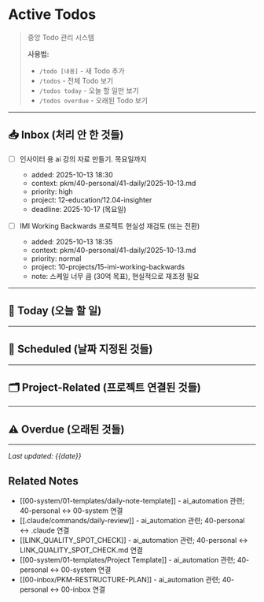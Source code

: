 # Active Todos

> 중앙 Todo 관리 시스템
>
> **사용법:**
> - `/todo [내용]` - 새 Todo 추가
> - `/todos` - 전체 Todo 보기
> - `/todos today` - 오늘 할 일만 보기
> - `/todos overdue` - 오래된 Todo 보기

---

## 📥 Inbox (처리 안 한 것들)

<!-- /todo 커맨드로 추가된 항목들이 여기 들어갑니다 -->

- [ ] 인사이터 용 ai 강의 자료 만들기. 목요일까지
  - added: 2025-10-13 18:30
  - context: pkm/40-personal/41-daily/2025-10-13.md
  - priority: high
  - project: 12-education/12.04-insighter
  - deadline: 2025-10-17 (목요일)

- [ ] IMI Working Backwards 프로젝트 현실성 재검토 (또는 전환)
  - added: 2025-10-13 18:35
  - context: pkm/40-personal/41-daily/2025-10-13.md
  - priority: normal
  - project: 10-projects/15-imi-working-backwards
  - note: 스케일 너무 큼 (30억 목표), 현실적으로 재조정 필요

---

## 🎯 Today (오늘 할 일)

<!-- Daily Review에서 오늘 할 것으로 선택된 항목들 -->

---

## 📅 Scheduled (날짜 지정된 것들)

<!-- 특정 날짜에 해야 하는 항목들 -->

---

## 🗂️ Project-Related (프로젝트 연결된 것들)

<!-- 특정 프로젝트와 연결된 Todo들 -->

---

## ⚠️ Overdue (오래된 것들)

<!-- 1주일 이상 처리 안 된 항목들 (자동 감지) -->

---

*Last updated: {{date}}*

## Related Notes

- [[00-system/01-templates/daily-note-template]] - ai_automation 관련; 40-personal ↔ 00-system 연결
- [[.claude/commands/daily-review]] - ai_automation 관련; 40-personal ↔ .claude 연결
- [[LINK_QUALITY_SPOT_CHECK]] - ai_automation 관련; 40-personal ↔ LINK_QUALITY_SPOT_CHECK.md 연결
- [[00-system/01-templates/Project Template]] - ai_automation 관련; 40-personal ↔ 00-system 연결
- [[00-inbox/PKM-RESTRUCTURE-PLAN]] - ai_automation 관련; 40-personal ↔ 00-inbox 연결
